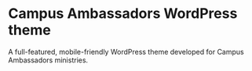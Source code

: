 Campus Ambassadors WordPress theme
=======

A full-featured, mobile-friendly WordPress theme developed for Campus Ambassadors ministries.

